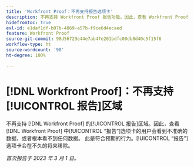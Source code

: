 ```yaml
---
title: 'Workfront Proof：不再支持报告选项卡'
description: 不再支持 Workfront Proof 报告功能。因此，查看 Workfront Proof 中“报告”选项卡的用户会看到不准确的数据，或者根本看不到任何数据。 此是符合预期的行为。“报告”选项卡会在不久的将来移除。
hidefromtoc: true
exl-id: e1daf1df-b07b-4869-a57b-f9ce6d4ecaed
feature: Workfront Proof
source-git-commit: 98d56729e44e7ab47e201bdfc00db8d40c5f15f6
workflow-type: ht
source-wordcount: '98'
ht-degree: 100%

---
```


# [!DNL Workfront Proof]：不再支持[!UICONTROL 报告]区域

<!--Requested article-->

不再支持 [!DNL Workfront Proof] 的[!UICONTROL 报告]区域。因此，查看 [!DNL Workfront Proof] 中[!UICONTROL “报告”]选项卡的用户会看到不准确的数据，或者根本看不到任何数据。 此是符合预期的行为。[!UICONTROL “报告”]选项卡会在不久的将来移除。

_首次报告于 2023 年 3 月 1 日。_
